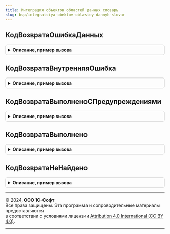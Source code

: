 ```yaml
---
title: Интеграция объектов областей данных словарь
slug: bsp/integratsiya-obektov-oblastey-dannyh-slovar
---
```



## КодВозвратаОшибкаДанных
<details style="margin: 1em 0; padding: 0.5em; border: 1px solid #ccc; border-radius: 6px;">

<summary style="font-weight: bold; cursor: pointer;">Описание, пример вызова</summary>

```bsl

// Возвращает код ошибки данных.
// @skip-warning ПустойМетод - особенность реализации.
//
// Возвращаемое значение:
//   Число - стандартный код возврата по имени метода.
//
Функция КодВозвратаОшибкаДанных() Экспорт
```

Пример вызова
```bsl
Результат = ИнтеграцияОбъектовОбластейДанныхСловарь.КодВозвратаОшибкаДанных() 
```
</details>

## КодВозвратаВнутренняяОшибка
<details style="margin: 1em 0; padding: 0.5em; border: 1px solid #ccc; border-radius: 6px;">

<summary style="font-weight: bold; cursor: pointer;">Описание, пример вызова</summary>

```bsl

// Возвращает код внутренней ошибки.
// @skip-warning ПустойМетод - особенность реализации.
//
// Возвращаемое значение:
//   Число - стандартный код возврата по имени метода.
//
Функция КодВозвратаВнутренняяОшибка() Экспорт
```

Пример вызова
```bsl
Результат = ИнтеграцияОбъектовОбластейДанныхСловарь.КодВозвратаВнутренняяОшибка() 
```
</details>

## КодВозвратаВыполненоСПредупреждениями
<details style="margin: 1em 0; padding: 0.5em; border: 1px solid #ccc; border-radius: 6px;">

<summary style="font-weight: bold; cursor: pointer;">Описание, пример вызова</summary>

```bsl

// Возвращает код выполнения с предупреждениями.
// @skip-warning ПустойМетод - особенность реализации.
//
// Возвращаемое значение:
//   Число - стандартный код возврата по имени метода.
//
Функция КодВозвратаВыполненоСПредупреждениями() Экспорт
```

Пример вызова
```bsl
Результат = ИнтеграцияОбъектовОбластейДанныхСловарь.КодВозвратаВыполненоСПредупреждениями() 
```
</details>

## КодВозвратаВыполнено
<details style="margin: 1em 0; padding: 0.5em; border: 1px solid #ccc; border-radius: 6px;">

<summary style="font-weight: bold; cursor: pointer;">Описание, пример вызова</summary>

```bsl

// Возвращает код успешного выполнения.
// @skip-warning ПустойМетод - особенность реализации.
//
// Возвращаемое значение:
//   Число - стандартный код возврата по имени метода.
//
Функция КодВозвратаВыполнено() Экспорт
```

Пример вызова
```bsl
Результат = ИнтеграцияОбъектовОбластейДанныхСловарь.КодВозвратаВыполнено() 
```
</details>

## КодВозвратаНеНайдено
<details style="margin: 1em 0; padding: 0.5em; border: 1px solid #ccc; border-radius: 6px;">

<summary style="font-weight: bold; cursor: pointer;">Описание, пример вызова</summary>

```bsl

// Возвращает код отсутствия данных.
// @skip-warning ПустойМетод - особенность реализации.
//
// Возвращаемое значение:
//   Число - стандартный код возврата по имени метода.
//
Функция КодВозвратаНеНайдено() Экспорт
```

Пример вызова
```bsl
Результат = ИнтеграцияОбъектовОбластейДанныхСловарь.КодВозвратаНеНайдено() 
```
</details>

---

© 2024, **ООО 1С-Софт**  
Все права защищены. Эта программа и сопроводительные материалы предоставляются  
в соответствии с условиями лицензии [Attribution 4.0 International (CC BY 4.0)](https://creativecommons.org/licenses/by/4.0/legalcode).

---

